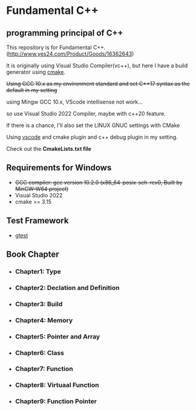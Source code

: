 # Fundamental C++
## programming principal of C++
This repository is for Fundamental C++.
(http://www.yes24.com/Product/Goods/16362643)

It is originally using Visual Studio Compiler(vc++), but here I have a build generator using [cmake].

~~Using GCC 10.x as my environment standard and set C++17 syntax as the default in my setting~~

using Mingw GCC 10.x, VScode intellisense not work...

so use Visual Studio 2022 Compiler, maybe with c++20 feature.

If there is a chance, I'll also set the LINUX GNUC settings with CMake

Using [vscode] and cmake plugin and c++ debug plugin in my setting.

Check out the **CmakeLists.txt file**

## Requirements for Windows
 - ~~GCC compiler: gcc version 10.2.0 (x86_64-posix-seh-rev0, Built by MinGW-W64 project)~~
 - Visual Studio 2022 
 - cmake >= 3.15

## Test Framework
 - [gtest]
 



## Book Chapter
- ### **Chapter1**: **Type**
- ### **Chapter2**: **Declation and Definition**
- ### **Chapter3**: **Build**
- ### **Chapter4**: **Memory**
- ### **Chapter5**: **Pointer and Array**
- ### **Chapter6**: **Class**
- ### **Chapter7**: **Function**
- ### **Chapter8**: **Virtuaal Function**
- ### **Chapter9**: **Function Pointer**


[cmake]: <https://cmake.org/>
[vscode]: <https://code.visualstudio.com/>
[gtest]: <https://github.com/google/googletest>